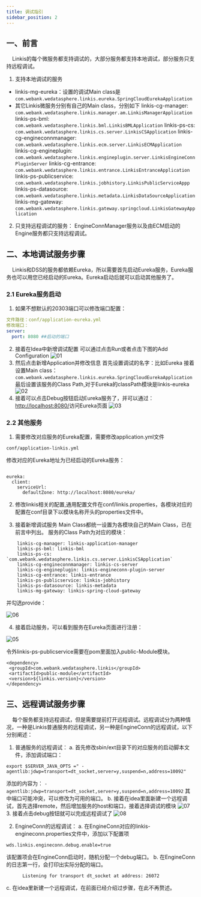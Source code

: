 ```yaml
---
title: 调试指引
sidebar_position: 2
---
```


## 一、前言
&nbsp;&nbsp;&nbsp;&nbsp;Linkis的每个微服务都支持调试的，大部分服务都支持本地调试，部分服务只支持远程调试。

1. 支持本地调试的服务
- linkis-mg-eureka：设置的调试Main class是`com.webank.wedatasphere.linkis.eureka.SpringCloudEurekaApplication`
- 其它Linkis微服务分别有自己的Main class，分别如下
    linkis-cg-manager: `com.webank.wedatasphere.linkis.manager.am.LinkisManagerApplication`
    linkis-ps-bml: `com.webank.wedatasphere.linkis.bml.LinkisBMLApplication`
    linkis-ps-cs: `com.webank.wedatasphere.linkis.cs.server.LinkisCSApplication`
    linkis-cg-engineconnmanager: `com.webank.wedatasphere.linkis.ecm.server.LinkisECMApplication`
    linkis-cg-engineplugin: `com.webank.wedatasphere.linkis.engineplugin.server.LinkisEngineConnPluginServer`
    linkis-cg-entrance: `com.webank.wedatasphere.linkis.entrance.LinkisEntranceApplication`
    linkis-ps-publicservice: `com.webank.wedatasphere.linkis.jobhistory.LinkisPublicServiceAppp`
    linkis-ps-datasource: `com.webank.wedatasphere.linkis.metadata.LinkisDataSourceApplication`
    linkis-mg-gateway: `com.webank.wedatasphere.linkis.gateway.springcloud.LinkisGatewayApplication`

2. 只支持远程调试的服务：
EngineConnManager服务以及由ECM启动的Engine服务都只支持远程调试。

## 二、本地调试服务步骤
&nbsp;&nbsp;&nbsp;&nbsp;Linkis和DSS的服务都依赖Eureka，所以需要首先启动Eureka服务，Eureka服务也可以用您已经启动的Eureka。Eureka启动后就可以启动其他服务了。

### 2.1 Eureka服务启动
1. 如果不想默认的20303端口可以修改端口配置：
```yml
文件路径：conf/application-eureka.yml
修改端口：
server:
  port: 8080 ##启动的端口
```
2. 接着在Idea中新增调试配置
可以通过点击Run或者点击下图的Add Configuration
![01](/Images-zh/Tuning_and_Troubleshooting/debug-01.png)
3. 然后点击新增Application并修改信息
首先设置调试的名字：比如Eureka
接着设置Main class：
`com.webank.wedatasphere.linkis.eureka.SpringCloudEurekaApplication`
最后设置该服务的Class Path,对于Eureka的classPath模块是linkis-eureka
![02](/Images-zh/Tuning_and_Troubleshooting/debug-02.png)
4. 接着可以点击Debug按钮启动Eureka服务了，并可以通过：[http://localhost:8080/](http://localhost:8080/)访问Eureka页面
![03](/Images-zh/Tuning_and_Troubleshooting/debug-03.png)

### 2.2 其他服务
1. 需要修改对应服务的Eureka配置，需要修改application.yml文件
```
conf/application-linkis.yml    
```
修改对应的Eureka地址为已经启动的Eureka服务：
```

eureka:
  client:
    serviceUrl:
      defaultZone: http://localhost:8080/eureka/
```
2. 修改linkis相关的配置,通用配置文件在conf/linkis.properties，各模块对应的配置在conf目录下以模块名称开头的properties文件中。

3. 接着新增调试服务
Main Class都统一设置为各模块自己的Main Class，已在前言中列出。
服务的Class Path为对应的模块：
```
    linkis-cg-manager: linkis-application-manager
    linkis-ps-bml: linkis-bml
    linkis-ps-cs: `com.webank.wedatasphere.linkis.cs.server.LinkisCSApplication`
    linkis-cg-engineconnmanager: linkis-cs-server
    linkis-cg-engineplugin: linkis-engineconn-plugin-server
    linkis-cg-entrance: linkis-entrance
    linkis-ps-publicservice: linkis-jobhistory
    linkis-ps-datasource: linkis-metadata
    linkis-mg-gateway: linkis-spring-cloud-gateway
```
并勾选provide：

![06](/Images-zh/Tuning_and_Troubleshooting/debug-06.png)

4. 接着启动服务，可以看到服务在Eureka页面进行注册：

![05](/Images-zh/Tuning_and_Troubleshooting/debug-05.png)

令外linkis-ps-publicservice需要在pom里面加入public-Module模块。
```
<dependency>
 <groupId>com.webank.wedatasphere.linkis</groupId>
 <artifactId>public-module</artifactId>
 <version>${linkis.version}</version>
</dependency>
```
## 三、远程调试服务步骤
&nbsp;&nbsp;&nbsp;&nbsp;每个服务都支持远程调试，但是需要提前打开远程调试。远程调试分为两种情况，一种是Linkis普通服务的远程调试，另一种是EngineConn的远程调试，以下分别阐述：
1. 普通服务的远程调试：
    a.  首先修改sbin/ext目录下的对应服务的启动脚本文件，添加调试端口：
```
export $SERVER_JAVA_OPTS =" -agentlib:jdwp=transport=dt_socket,server=y,suspend=n,address=10092"
```
添加的内容为： `-agentlib:jdwp=transport=dt_socket,server=y,suspend=n,address=10092` 其中端口可能冲突，可以修改为可用的端口。
      b. 接着在idea里面新建一个远程调试，首先选择remote，然后增加服务的host和端口，接着选择调试的模块
![07](/Images-zh/Tuning_and_Troubleshooting/debug-07.png)
3. 接着点击debug按钮就可以完成远程调试了
![08](/Images-zh/Tuning_and_Troubleshooting/debug-08.png)
      
2. EngineConn的远程调试：
    a. 在EngineConn对应的linkis-engineconn.properties文件中，添加以下配置项
```
wds.linkis.engineconn.debug.enable=true
```
该配置项会在EngineConn启动时，随机分配一个debug端口。 
      b. 在EngineConn的日志第一行，会打印出实际分配的端口。
```
      Listening for transport dt_socket at address: 26072
```
      
   c. 在idea里新建一个远程调试，在前面已经介绍过步骤，在此不再赘述。
 
